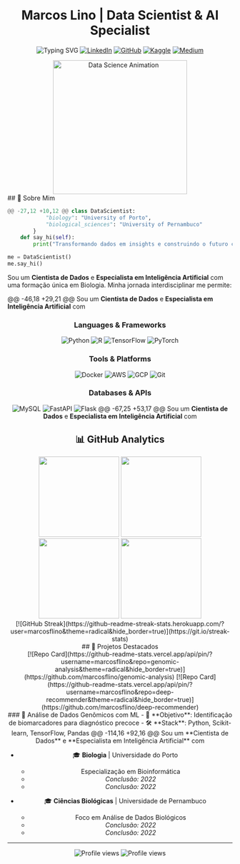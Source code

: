 <div align="center">
  
# Marcos Lino | Data Scientist & AI Specialist
![Typing SVG](https://readme-typing-svg.demolab.com?font=Fira+Code&size=22&duration=3000&pause=1000&color=00FF00&center=true&vCenter=true&width=600&lines=Transformando+dados+em+decisões+inteligentes;Desenvolvendo+IA+para+um+futuro+melhor;Especialista+em+Machine+Learning+e+Deep+Learning;Biologist+exploring+the+frontiers+of+AI)
[![LinkedIn](https://img.shields.io/badge/LinkedIn-0077B5?style=for-the-badge&logo=linkedin&logoColor=white)](https://www.linkedin.com/in/marcosfl/)
[![GitHub](https://img.shields.io/badge/GitHub-181717?style=for-the-badge&logo=github&logoColor=white)](https://github.com/marcosflino)
[![Kaggle](https://img.shields.io/badge/Kaggle-20BEFF?style=for-the-badge&logo=kaggle&logoColor=white)](https://kaggle.com/marcosflino)
[![Medium](https://img.shields.io/badge/Medium-12100E?style=for-the-badge&logo=medium&logoColor=white)](https://medium.com/marcosflino)
</div>
<div align="center">
<img src="https://media.giphy.com/media/L1R1tvI9svkIWwpVYr/giphy.gif" width="300" alt="Data Science Animation"/>
</div>
## 🎯 Sobre Mim

```python
@@ -27,12 +10,12 @@ class DataScientist:
            "biology": "University of Porto",
            "biological_sciences": "University of Pernambuco"
        }
    def say_hi(self):
        print("Transformando dados em insights e construindo o futuro com IA!")

me = DataScientist()
me.say_hi()
```

Sou um **Cientista de Dados** e **Especialista em Inteligência Artificial** com uma formação única em Biologia. Minha jornada interdisciplinar me permite:

@@ -46,18 +29,21 @@ Sou um **Cientista de Dados** e **Especialista em Inteligência Artificial** com
<div align="center">

### Languages & Frameworks
![Python](https://img.shields.io/badge/Python-3776AB?style=for-the-badge&logo=python&logoColor=white)
![R](https://img.shields.io/badge/R-276DC3?style=for-the-badge&logo=r&logoColor=white)
![TensorFlow](https://img.shields.io/badge/TensorFlow-FF6F00?style=for-the-badge&logo=tensorflow&logoColor=white)
![PyTorch](https://img.shields.io/badge/PyTorch-EE4C2C?style=for-the-badge&logo=pytorch&logoColor=white)

### Tools & Platforms
![Docker](https://img.shields.io/badge/Docker-2496ED?style=for-the-badge&logo=docker&logoColor=white)
![AWS](https://img.shields.io/badge/AWS-232F3E?style=for-the-badge&logo=amazon-aws&logoColor=white)
![GCP](https://img.shields.io/badge/GCP-4285F4?style=for-the-badge&logo=google-cloud&logoColor=white)
![Git](https://img.shields.io/badge/Git-F05032?style=for-the-badge&logo=git&logoColor=white)

### Databases & APIs
![MySQL](https://img.shields.io/badge/MySQL-4479A1?style=for-the-badge&logo=mysql&logoColor=white)
![FastAPI](https://img.shields.io/badge/FastAPI-009688?style=for-the-badge&logo=fastapi&logoColor=white)
![Flask](https://img.shields.io/badge/Flask-000000?style=for-the-badge&logo=flask&logoColor=white)
@@ -67,25 +53,17 @@ Sou um **Cientista de Dados** e **Especialista em Inteligência Artificial** com
## 📊 GitHub Analytics

<div align="center">
<img height="180em" src="https://github-readme-stats.vercel.app/api?username=marcosflino&show_icons=true&theme=radical&include_all_commits=true&count_private=true&hide_border=true"/>
<img height="180em" src="https://github-readme-stats.vercel.app/api/top-langs/?username=marcosflino&layout=compact&langs_count=8&theme=radical&hide_border=true"/>
  <img height="180em" src="https://github-readme-stats.vercel.app/api?username=marcosflino&show_icons=true&theme=radical&include_all_commits=true&count_private=true&hide_border=true"/>
  <img height="180em" src="https://github-readme-stats.vercel.app/api/top-langs/?username=marcosflino&layout=compact&langs_count=8&theme=radical&hide_border=true"/>
</div>

<div align="center">
[![GitHub Streak](https://github-readme-streak-stats.herokuapp.com/?user=marcosflino&theme=radical&hide_border=true)](https://git.io/streak-stats)

</div>
## 🚀 Projetos Destacados

<div align="center">
[![Repo Card](https://github-readme-stats.vercel.app/api/pin/?username=marcosflino&repo=genomic-analysis&theme=radical&hide_border=true)](https://github.com/marcosflino/genomic-analysis)
[![Repo Card](https://github-readme-stats.vercel.app/api/pin/?username=marcosflino&repo=deep-recommender&theme=radical&hide_border=true)](https://github.com/marcosflino/deep-recommender)

</div>
### 🧬 Análise de Dados Genômicos com ML
- 🎯 **Objetivo**: Identificação de biomarcadores para diagnóstico precoce
- 🛠️ **Stack**: Python, Scikit-learn, TensorFlow, Pandas
@@ -114,16 +92,16 @@ Sou um **Cientista de Dados** e **Especialista em Inteligência Artificial** com

- 🎓 **Biologia** | Universidade do Porto
  - Especialização em Bioinformática
  - _Conclusão: 2022_
  - *Conclusão: 2022*

- 🎓 **Ciências Biológicas** | Universidade de Pernambuco
  - Foco em Análise de Dados Biológicos
  - _Conclusão: 2022_
  - *Conclusão: 2022*

---

<div align="center">
<img src="https://komarev.com/ghpvc/?username=marcosflino&label=Profile%20Views&color=blueviolet&style=flat-square" alt="Profile views" />
  <img src="https://komarev.com/ghpvc/?username=marcosflino&label=Profile%20Views&color=blueviolet&style=flat-square" alt="Profile views" />
</div>

<div align="center">
